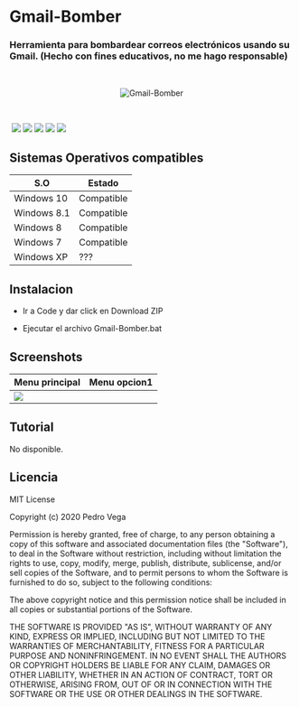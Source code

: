 # Gmail-Bomber
<h3>  Herramienta para bombardear correos electrónicos usando su Gmail. <strong>(Hecho con fines educativos, no me hago responsable)</strong></h3>
<br/>
<p align="center">
<img src="https://imgur.com/2RvFBmc.jpg" title="Gmail-Bomber">
</p>
<br/>

<img src=""> <img src="https://imgur.com/4NzFbFQ.jpg"> <img src="https://imgur.com/l2vHvj8.jpg"> <img src="https://imgur.com/mCapHNr.jpg"> <img src="https://imgur.com/4mZdxc8.jpg"> <img src="https://imgur.com/x4ikBPI.jpg">
<br/>
## Sistemas Operativos compatibles  


|     S.O      |   Estado      |
|--------------|---------------| 
| Windows 10   | Compatible    |
| Windows 8.1  | Compatible    |
| Windows 8    | Compatible    |
| Windows 7    | Compatible    |
| Windows XP   |    ???        |

## Instalacion 

* Ir a Code y dar click en Download ZIP

* Ejecutar el archivo Gmail-Bomber.bat

## Screenshots

| Menu principal | Menu opcion1 |	
| -------------- | ---------------------- |   
|<img src="https://imgur.com/2RvFBmc.jpg">

## Tutorial 

<p> No disponible.</p>

## Licencia 

MIT License

Copyright (c) 2020 Pedro Vega

Permission is hereby granted, free of charge, to any person obtaining a copy
of this software and associated documentation files (the "Software"), to deal
in the Software without restriction, including without limitation the rights
to use, copy, modify, merge, publish, distribute, sublicense, and/or sell
copies of the Software, and to permit persons to whom the Software is
furnished to do so, subject to the following conditions:

The above copyright notice and this permission notice shall be included in all
copies or substantial portions of the Software.

THE SOFTWARE IS PROVIDED "AS IS", WITHOUT WARRANTY OF ANY KIND, EXPRESS OR
IMPLIED, INCLUDING BUT NOT LIMITED TO THE WARRANTIES OF MERCHANTABILITY,
FITNESS FOR A PARTICULAR PURPOSE AND NONINFRINGEMENT. IN NO EVENT SHALL THE
AUTHORS OR COPYRIGHT HOLDERS BE LIABLE FOR ANY CLAIM, DAMAGES OR OTHER
LIABILITY, WHETHER IN AN ACTION OF CONTRACT, TORT OR OTHERWISE, ARISING FROM,
OUT OF OR IN CONNECTION WITH THE SOFTWARE OR THE USE OR OTHER DEALINGS IN THE
SOFTWARE.
